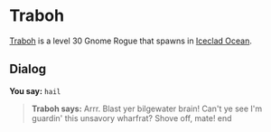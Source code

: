 # Traboh



[Traboh](/npc/110064) is a level 30 Gnome Rogue that spawns in [Iceclad Ocean](/zone/110).



## Dialog

**You say:** `hail`



>**Traboh says:** Arrr.  Blast yer bilgewater brain!  Can't ye see I'm guardin' this unsavory wharfrat?  Shove off, mate!
end
